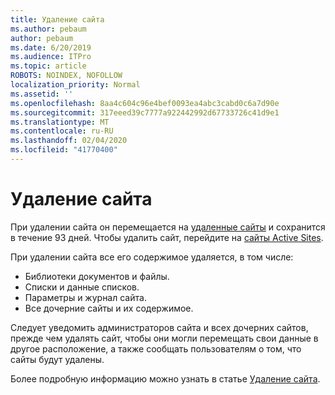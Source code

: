 ```yaml
---
title: Удаление сайта
ms.author: pebaum
author: pebaum
ms.date: 6/20/2019
ms.audience: ITPro
ms.topic: article
ROBOTS: NOINDEX, NOFOLLOW
localization_priority: Normal
ms.assetid: ''
ms.openlocfilehash: 8aa4c604c96e4bef0093ea4abc3cabd0c6a7d90e
ms.sourcegitcommit: 317eeed39c7777a922442992d67733726c41d9e1
ms.translationtype: MT
ms.contentlocale: ru-RU
ms.lasthandoff: 02/04/2020
ms.locfileid: "41770400"
---
```

# <a name="delete-a-site"></a>Удаление сайта

При удалении сайта он перемещается на [удаленные сайты](https://admin.microsoft.com/sharepoint) и сохранится в течение 93 дней. Чтобы удалить сайт, перейдите на [сайты Active Sites](https://admin.microsoft.com/sharepoint?page=sitemanagement&modern=true). 

При удалении сайта все его содержимое удаляется, в том числе:

- Библиотеки документов и файлы.
- Списки и данные списков.
- Параметры и журнал сайта.
- Все дочерние сайты и их содержимое.

Следует уведомить администраторов сайта и всех дочерних сайтов, прежде чем удалять сайт, чтобы они могли перемещать свои данные в другое расположение, а также сообщать пользователям о том, что сайты будут удалены.

Более подробную информацию можно узнать в статье [Удаление сайта](https://docs.microsoft.com/sharepoint/delete-site-collection).
